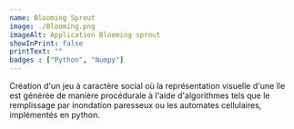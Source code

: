 ```yaml
---
name: Blooming Sprout
image: ./Blooming.png
imageAlt: Application Blooming sprout
showInPrint: false
printText: ""
badges : ["Python", "Numpy"]
---
```


Création d'un jeu à caractère social où la représentation visuelle d'une île est générée
de manière procédurale à l'aide d'algorithmes tels que le remplissage par inondation paresseux ou les automates cellulaires, implémentés en
python.